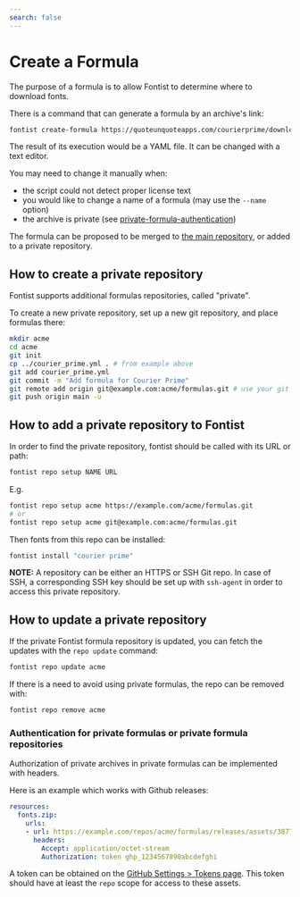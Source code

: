 ```yaml
---
search: false
---
```


# Create a Formula

The purpose of a formula is to allow Fontist to determine where to download fonts.

There is a command that can generate a formula by an archive's link:

```sh
fontist create-formula https://quoteunquoteapps.com/courierprime/downloads/courier-prime.zip
```

The result of its execution would be a YAML file. It can be changed with a text editor.

You may need to change it manually when:

- the script could not detect proper license text
- you would like to change a name of a formula (may use the `--name` option)
- the archive is private (see [private-formula-authentication](#private-formula-authentication))

The formula can be proposed to be merged to [the main repository](https://github.com/fontist/formulas), or added to a private repository.

## How to create a private repository

Fontist supports additional formulas repositories, called "private".

To create a new private repository, set up a new git repository, and place formulas there:

```sh
mkdir acme
cd acme
git init
cp ../courier_prime.yml . # from example above
git add courier_prime.yml
git commit -m "Add formula for Courier Prime"
git remote add origin git@example.com:acme/formulas.git # use your git hosting
git push origin main -u
```

## How to add a private repository to Fontist

In order to find the private repository, fontist should be called with its URL or path:

```sh
fontist repo setup NAME URL
```

E.g.

```sh
fontist repo setup acme https://example.com/acme/formulas.git
# or
fontist repo setup acme git@example.com:acme/formulas.git
```

Then fonts from this repo can be installed:

```sh
fontist install "courier prime"
```

**NOTE:** A repository can be either an HTTPS or SSH Git repo. In case of SSH, a corresponding SSH key should be set up with `ssh-agent` in order to access this private repository.

## How to update a private repository

If the private Fontist formula repository is updated, you can fetch the updates with the `repo update` command:

```sh
fontist repo update acme
```

If there is a need to avoid using private formulas, the repo can be removed with:

```sh
fontist repo remove acme
```

### Authentication for private formulas or private formula repositories

Authorization of private archives in private formulas can be implemented with headers.

Here is an example which works with Github releases:

```yaml
resources:
  fonts.zip:
    urls:
    - url: https://example.com/repos/acme/formulas/releases/assets/38777461
      headers:
        Accept: application/octet-stream
        Authorization: token ghp_1234567890abcdefghi
```

A token can be obtained on the [GitHub Settings > Tokens page](https://github.com/settings/tokens). This token should have at least the `repo` scope for access to these assets.
